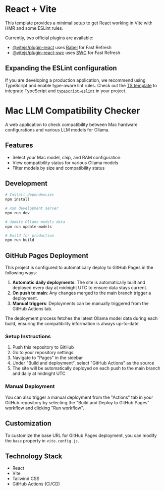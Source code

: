 # React + Vite

This template provides a minimal setup to get React working in Vite with HMR and some ESLint rules.

Currently, two official plugins are available:

- [@vitejs/plugin-react](https://github.com/vitejs/vite-plugin-react/blob/main/packages/plugin-react/README.md) uses [Babel](https://babeljs.io/) for Fast Refresh
- [@vitejs/plugin-react-swc](https://github.com/vitejs/vite-plugin-react-swc) uses [SWC](https://swc.rs/) for Fast Refresh

## Expanding the ESLint configuration

If you are developing a production application, we recommend using TypeScript and enable type-aware lint rules. Check out the [TS template](https://github.com/vitejs/vite/tree/main/packages/create-vite/template-react-ts) to integrate TypeScript and [`typescript-eslint`](https://typescript-eslint.io) in your project.

# Mac LLM Compatibility Checker

A web application to check compatibility between Mac hardware configurations and various LLM models for Ollama.

## Features

- Select your Mac model, chip, and RAM configuration
- View compatibility status for various Ollama models
- Filter models by size and compatibility status

## Development

```bash
# Install dependencies
npm install

# Run development server
npm run dev

# Update Ollama models data
npm run update-models

# Build for production
npm run build
```

## GitHub Pages Deployment

This project is configured to automatically deploy to GitHub Pages in the following ways:

1. **Automatic daily deployments**: The site is automatically built and deployed every day at midnight UTC to ensure data stays current.
2. **On push to main**: Any changes merged to the main branch trigger a deployment.
3. **Manual triggers**: Deployments can be manually triggered from the GitHub Actions tab.

The deployment process fetches the latest Ollama model data during each build, ensuring the compatibility information is always up-to-date.

### Setup Instructions

1. Push this repository to GitHub
2. Go to your repository settings
3. Navigate to "Pages" in the sidebar
4. Under "Build and deployment", select "GitHub Actions" as the source
5. The site will be automatically deployed on each push to the main branch and daily at midnight UTC

### Manual Deployment

You can also trigger a manual deployment from the "Actions" tab in your GitHub repository by selecting the "Build and Deploy to GitHub Pages" workflow and clicking "Run workflow".

## Customization

To customize the base URL for GitHub Pages deployment, you can modify the `base` property in `vite.config.js`.

## Technology Stack

- React
- Vite
- Tailwind CSS
- GitHub Actions (CI/CD)
